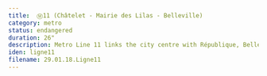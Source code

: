 ```yaml
---
title: 	Ⓜ11 (Châtelet - Mairie des Lilas - Belleville)
category: metro
status: endangered
duration: 26"
description: Metro Line 11 links the city centre with République, Belleville and the north-eastern suburb of Les Lilas. It is the last of the metro lines to feature the MR-59, the oldest model of tyre wheel coaches (1959). Despite its age, it has the highest cruise speed among all of Paris' locomotives. As part of a massive overhaul of the Parisian metro, the MR-59 is scheduled to be decomissioned in the coming years. 
iden: ligne11
filename: 29.01.18.Ligne11
---
```

